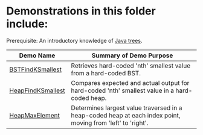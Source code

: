 # Demonstrations in this folder include:
  
Prerequisite: An introductory knowledge of [Java trees](https://www.tutorialspoint.com/data_structures_algorithms/tree_data_structure.htm).

| Demo Name | Summary of Demo Purpose |  
| ---------- | ---------- |  
| [BSTFindKSmallest](https://github.com/chaseofthejungle/java-data-structure-leetcode-interview-questions/tree/main/trees/BSTFindKSmallest) | Retrieves hard-coded 'nth' smallest value from a hard-coded BST. |  
| [HeapFindKSmallest](https://github.com/chaseofthejungle/java-data-structure-leetcode-interview-questions/tree/main/trees/HeapFindKSmallest) | Compares expected and actual output for hard-coded 'nth' smallest value in a hard-coded heap. |  
| [HeapMaxElement](https://github.com/chaseofthejungle/java-data-structure-leetcode-interview-questions/tree/main/trees/HeapMaxElement) | Determines largest value traversed in a heap-coded heap at each index point, moving from 'left' to 'right'. |
